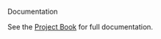 Documentation

See the [Project Book](https://github.com/IthamarBaron/3DAmongUSClient/tree/main/Project%20Book) for full documentation.








